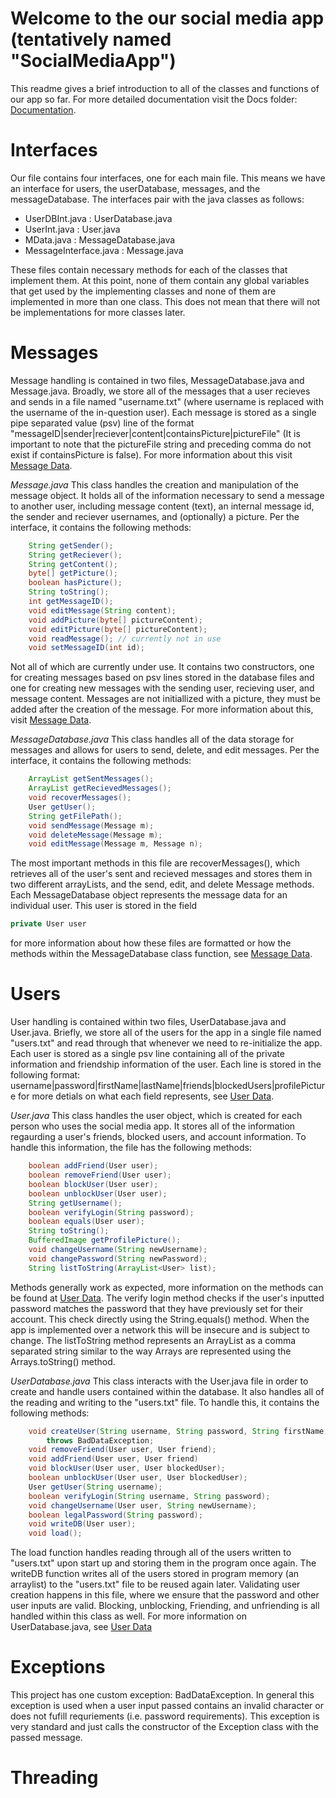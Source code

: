 # Welcome to the our social media app (tentatively named "SocialMediaApp")

This readme gives a brief introduction to all of the classes and functions of our app so far. For more detailed documentation visit the Docs folder: [Documentation](Docs/). 

# Interfaces
Our file contains four interfaces, one for each main file. This means we have an interface for users, the userDatabase, messages, and the messageDatabase. The interfaces pair with the java classes as follows:
 - UserDBInt.java : UserDatabase.java
 - UserInt.java : User.java
 - MData.java : MessageDatabase.java
 - MessageInterface.java : Message.java

These files contain necessary methods for each of the classes that implement them. At this point, none of them contain any global variables that get used by the implementing classes and none of them are implemented in more than one class. This does not mean that there will not be implementations for more classes later. 

# Messages
Message handling is contained in two files, MessageDatabase.java and Message.java. Broadly, we store all of the messages that a user recieves and sends in a file named "username.txt" (where username is replaced with the username of the in-question user). Each message is stored as a single pipe separated value (psv) line of the format "messageID|sender|reciever|content|containsPicture|pictureFile" (It is important to note that the pictureFile string and preceding comma do not exist if containsPicture is false). For more information about this visit [Message Data](Docs/MessageDataStorage.md). 

_Message.java_
This class handles the creation and manipulation of the message object. It holds all of the information necessary to send a message to another user, including message content (text), an internal message id, the sender and reciever usernames, and (optionally) a picture. 
Per the interface, it contains the following methods:
```java
    String getSender();
    String getReciever();
    String getContent();
    byte[] getPicture();
    boolean hasPicture();
    String toString();
    int getMessageID();
    void editMessage(String content); 
    void addPicture(byte[] pictureContent);
    void editPicture(byte[] pictureContent);
    void readMessage(); // currently not in use
    void setMessageID(int id);
```
Not all of which are currently under use. It contains two constructors, one for creating messages based on psv lines stored in the database files and one for creating new messages with the sending user, recieving user, and message content. Messages are not initiallized with a picture, they must be added after the creation of the message. For more information about this, visit [Message Data](Docs/MessageDataStorage.md).

_MessageDatabase.java_
This class handles all of the data storage for messages and allows for users to send, delete, and edit messages. Per the interface, it contains the following methods:
```java
    ArrayList getSentMessages();
    ArrayList getRecievedMessages();
    void recoverMessages();
    User getUser();
    String getFilePath();
    void sendMessage(Message m);
    void deleteMessage(Message m);
    void editMessage(Message m, Message n);
``` 
The most important methods in this file are recoverMessages(), which retrieves all of the user's sent and recieved messages and stores them in two different arrayLists, and the send, edit, and delete Message methods.
Each MessageDatabase object represents the message data for an individual user. This user is stored in the field 
```java
private User user
```
for more information about how these files are formatted or how the methods within the MessageDatabase class function, see [Message Data](Docs/MessageDataStorage.md).

# Users
User handling is contained within two files, UserDatabase.java and User.java. Briefly, we store all of the users for the app in a single file named "users.txt" and read through that whenever we need to re-initialize the app. Each user is stored as a single psv line containing all of the private information and friendship information of the user. Each line is stored in the following format: 
username|password|firstName|lastName|friends|blockedUsers|profilePicture
for more detials on what each field represents, see [User Data](Docs/UserDatabasing.md).

_User.java_
This class handles the user object, which is created for each person who uses the social media app. It stores all of the information regaurding a user's friends, blocked users, and account information. To handle this information, the file has the following methods:
```java
    boolean addFriend(User user);
    boolean removeFriend(User user);
    boolean blockUser(User user);
    boolean unblockUser(User user);
    String getUsername();
    boolean verifyLogin(String password);
    boolean equals(User user);
    String toString();
    BufferedImage getProfilePicture();
    void changeUsername(String newUsername);
    void changePassword(String newPassword);
    String listToString(ArrayList<User> list);
```
Methods generally work as expected, more information on the methods can be found at [User Data](Docs/UserDatabasing.md). The verify login method checks if the user's inputted password matches the password that they have previously set for their account. This check directly using the String.equals() method. When the app is implemented over a network this will be insecure and is subject to change. The listToString method represents an ArrayList as a comma separated string similar to the way Arrays are represented using the Arrays.toString() method. 

_UserDatabase.java_
This class interacts with the User.java file in order to create and handle users contained within the database. It also handles all of the reading and writing to the "users.txt" file. To handle this, it contains the following methods: 
```java
    void createUser(String username, String password, String firstName, String lastName, String profilePicture)
        throws BadDataException;
    void removeFriend(User user, User friend);
    void addFriend(User user, User friend)
    void blockUser(User user, User blockedUser);
    boolean unblockUser(User user, User blockedUser);
    User getUser(String username);
    boolean verifyLogin(String username, String password);
    void changeUsername(User user, String newUsername);
    boolean legalPassword(String password);
    void writeDB(User user);
    void load();
```
The load function handles reading through all of the users written to "users.txt" upon start up and storing them in the program once again. The writeDB function writes all of the users stored in program memory (an arraylist) to the "users.txt" file to be reused again later. Validating user creation happens in this file, where we ensure that the password and other user inputs are valid. Blocking, unblocking, Friending, and unfriending is all handled within this class as well. For more information on UserDatabase.java, see [User Data](Docs/UserDatabasing.md)

# Exceptions
This project has one custom exception: BadDataException. In general this exception is used when a user input passed contains an invalid character or does not fufill requriements (i.e. password requirements). This exception is very standard and just calls the constructor of the Exception class with the passed message. 

# Threading
